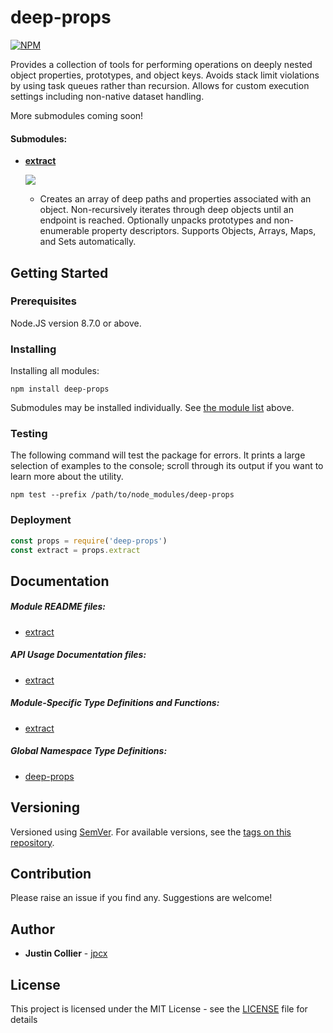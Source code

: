 # deep-props

[![NPM](https://nodei.co/npm/deep-props.png)](https://nodei.co/npm/deep-props/)

Provides a collection of tools for performing operations on deeply nested object properties, prototypes, and object keys. Avoids stack limit violations by using task queues rather than recursion. Allows for custom execution settings including non-native dataset handling.

More submodules coming soon!

<a name="submodules"></a>
#### Submodules:
+ <a href=/libs/extract/README.md><strong>extract</strong></a>

  <a href=https://nodei.co/npm/deep-props.extract/ alt='NPM'><img src="https://nodei.co/npm/deep-props.extract.png?mini=true"></a>
  + Creates an array of deep paths and properties associated with an object. Non-recursively iterates through deep objects until an endpoint is reached. Optionally unpacks prototypes and non-enumerable property descriptors. Supports Objects, Arrays, Maps, and Sets automatically.

## Getting Started

### Prerequisites

Node.JS version 8.7.0 or above.

### Installing

Installing all modules:
```
npm install deep-props
```
Submodules may be installed individually. See <a href=#submodules>the module list</a> above.

### Testing

The following command will test the package for errors. It prints a large selection of examples to the console; scroll through its output if you want to learn more about the utility.

```
npm test --prefix /path/to/node_modules/deep-props
```

### Deployment

```js
const props = require('deep-props')
const extract = props.extract
```

## Documentation

##### Module README files:
* [extract](/libs/extract/README.md)

##### API Usage Documentation files:
* [extract](/libs/extract/docs/API.md)

##### Module-Specific Type Definitions and Functions:
* [extract](/libs/extract/docs/global.md)

##### Global Namespace Type Definitions:
* [deep-props](/docs/global.md)

## Versioning

Versioned using [SemVer](http://semver.org/). For available versions, see the [tags on this repository](https://github.com/jpcx/deep-props/tags).

## Contribution

Please raise an issue if you find any. Suggestions are welcome!

## Author

* **Justin Collier** - [jpcx](https://github.com/jpcx)

## License

This project is licensed under the MIT License - see the [LICENSE](/LICENSE) file for details
